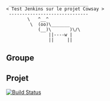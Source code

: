 ```
 ______________________________
< Test Jenkins sur le projet Cowsay >
 ------------------------------
        \   ^__^
         \  (oo)\_______
            (__)\       )\/\
                ||----w |
                ||     ||
```

## Groupe



## Projet

[![Build Status](http://localhost:8080/buildStatus/icon?job=cowPipeline)](http://localhost:8080/job/cowPipeline/)
